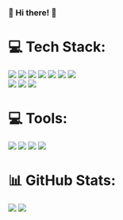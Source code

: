 ### 👋 Hi there! 👋

<!--
**dnjs2721/dnjs2721** is a ✨ _special_ ✨ repository because its `README.md` (this file) appears on your GitHub profile.

Here are some ideas to get you started:

- 🔭 I’m currently working on ...
- 🌱 I’m currently learning ...
- 👯 I’m looking to collaborate on ...
- 🤔 I’m looking for help with ...
- 💬 Ask me about ...
- 📫 How to reach me: ...
- 😄 Pronouns: ...
- ⚡ Fun fact: ...
-->
# 💻 Tech Stack:
<a href="https://dev.java/"><img src="https://img.shields.io/badge/java-%23ED8B00.svg?style=for-the-badge&logo=java&logoColor=white"/></a> <a href="https://www.python.org/"><img src="https://img.shields.io/badge/python-3670A0?style=for-the-badge&logo=python&logoColor=ffdd54"/></a> <a href="https://www.thymeleaf.org/"><img src="https://img.shields.io/badge/Thymeleaf-%23005C0F.svg?style=for-the-badge&logo=Thymeleaf&logoColor=white"/></a> <a href="https://spring.io/"><img src="https://img.shields.io/badge/spring-%236DB33F.svg?style=for-the-badge&logo=spring&logoColor=white"/></a> <a href="https://redis.io/"><img src="https://img.shields.io/badge/redis-%23DD0031.svg?style=for-the-badge&logo=redis&logoColor=white"/></a> <a href="https://mariadb.org/"><img src="https://img.shields.io/badge/MariaDB-003545?style=for-the-badge&logo=mariadb&logoColor=white"/></a> <a href="https://www.mysql.com/"><img src="https://img.shields.io/badge/mysql-%2300f.svg?style=for-the-badge&logo=mysql&logoColor=white"/></a> <br/>
<img src="https://img.shields.io/badge/-Spring%20Data%20JPA-brightgreen?style=for-the-badge"/> <img src="https://img.shields.io/badge/-Querydsl-critical?style=for-the-badge"/> <img src="https://img.shields.io/badge/-mybatis-blue?style=for-the-badge"/>
# 💻 Tools:
<img src="https://img.shields.io/badge/Intellij-blueviolet?style=for-the-badge&logo=intellijidea&logoColor=white"/> <img src="https://img.shields.io/badge/vscode-007ACC?style=for-the-badge&logo=visualstudiocode&logoColor=white"/> <img src="https://img.shields.io/badge/docker-2496ED?style=for-the-badge&logo=docker&logoColor=white"/> <img src="https://img.shields.io/badge/postman-FF6C37?style=for-the-badge&logo=postman&logoColor=white"/> 

# 📊 GitHub Stats:
![](https://github-readme-stats-omega-ten-89.vercel.app/api?username=dnjs2721&theme=dark&hide_border=fals)
![](https://github-readme-stats-omega-ten-89.vercel.app/api/top-langs/?username=dnjs2721&theme=dark&hide_border=false&layout=compact)
